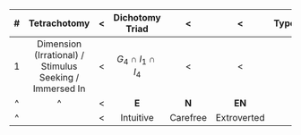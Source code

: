 
|  #  |                      Tetrachotomy                       |  <  |     Dichotomy Triad     |    <     |      <      | Types |  <  |  <  |  <  |
| :-: | :-----------------------------------------------------: | :-: | :---------------------: | :------: | :---------: | :---: | :-: | :-: | :-: |
|  1  | Dimension (Irrational) / Stimulus Seeking / Immersed In |  <  | $G_4 \cap I_1 \cap I_4$ |    <     |      <      |       |  <  |  <  |  <  |
|  ^  |                            ^                            |  <  |          **E**          |  **N**   |   **EN**    |       |     |     |     |
|  ^  |                                                         |  <  |        Intuitive        | Carefree | Extroverted |       |     |     |     |

